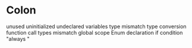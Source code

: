 # Colon


unused
uninitialized
undeclared variables
type mismatch
type conversion
function call types mismatch
global scope
Enum declaration
if condition "always <constant>"
